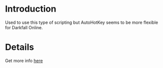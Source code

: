 # Introduction #

Used to use this type of scripting but AutoHotKey seems to be more flexible for Darkfall Online.


# Details #

Get more info [here](http://www.autoitscript.com/site/autoit)
